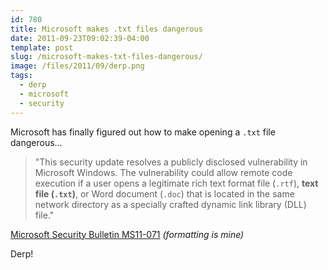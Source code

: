 ```yaml
---
id: 780
title: Microsoft makes .txt files dangerous
date: 2011-09-23T09:02:39-04:00
template: post
slug: /microsoft-makes-txt-files-dangerous/
image: /files/2011/09/derp.png
tags:
  - derp
  - microsoft
  - security
---
```


Microsoft has finally figured out how to make opening a `.txt` file
dangerous...

> "This security update resolves a publicly disclosed vulnerability
> in Microsoft Windows. The vulnerability could allow remote code
> execution if a user opens a legitimate rich text format file
> (`.rtf`), **text file (`.txt`)**, or Word document (`.doc`) that
> is located in the same network directory as a specially crafted
> dynamic link library (DLL) file."

[Microsoft Security Bulletin MS11-071](https://technet.microsoft.com/en-us/security/bulletin/ms11-071)
_(formatting is mine)_

Derp!
